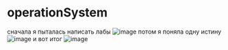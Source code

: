 # operationSystem
сначала я пыталась написать лабы
![image](https://user-images.githubusercontent.com/116422832/210076184-06ad5b6f-61a7-448d-8ba5-e2bfa297e728.png)
потом я поняла одну истину
![image](https://user-images.githubusercontent.com/116422832/210076153-8a2c7f9b-b13e-40d7-9a3e-cd217c22590c.png)
и вот итог
![image](https://user-images.githubusercontent.com/116422832/210076234-7085fb76-cf9c-42b2-a9a1-32ae480b9fc8.png)


